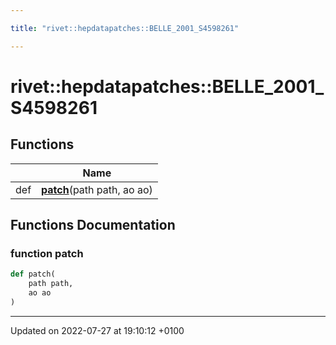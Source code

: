 ```yaml
---

title: "rivet::hepdatapatches::BELLE_2001_S4598261"

---
```


# rivet::hepdatapatches::BELLE_2001_S4598261



## Functions

|                | Name           |
| -------------- | -------------- |
| def | **[patch](http://example.org/namespaces/namespacerivet_1_1hepdatapatches_1_1belle__2001__s4598261/#function-patch)**(path path, ao ao) |


## Functions Documentation

### function patch

```python
def patch(
    path path,
    ao ao
)
```






-------------------------------

Updated on 2022-07-27 at 19:10:12 +0100